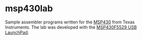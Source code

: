 # msp430lab

Sample assembler programs written for the [MSP430](https://www.ti.com/microcontrollers/msp430-ultra-low-power-mcus/overview.html) 
from Texas Instruments. The lab was developed with the [MSP430F5529 USB LaunchPad](https://www.ti.com/tool/MSP-EXP430F5529LP).
